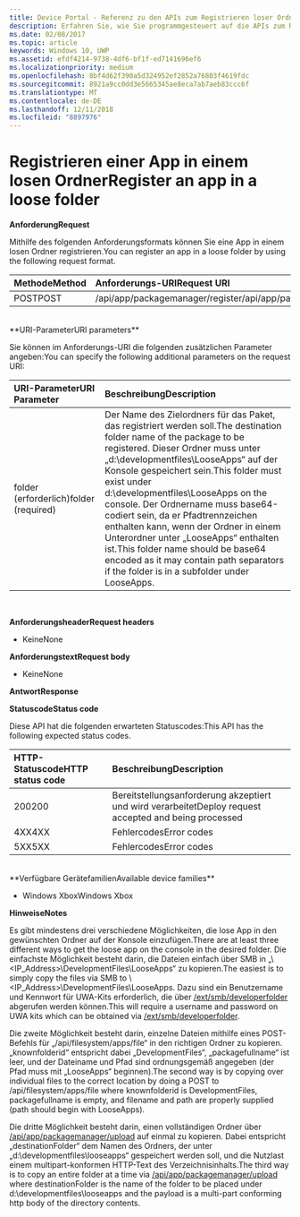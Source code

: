 ```yaml
---
title: Device Portal - Referenz zu den APIs zum Registrieren loser Ordner
description: Erfahren Sie, wie Sie programmgesteuert auf die APIs zum Registrieren loser Ordner zugreifen.
ms.date: 02/08/2017
ms.topic: article
keywords: Windows 10, UWP
ms.assetid: efdf4214-9738-4df6-bf1f-ed7141696ef6
ms.localizationpriority: medium
ms.openlocfilehash: 8bf4d62f390a5d324952ef2852a76803f4619fdc
ms.sourcegitcommit: 8921a9cc0dd3e5665345ae8eca7ab7aeb83ccc6f
ms.translationtype: MT
ms.contentlocale: de-DE
ms.lasthandoff: 12/11/2018
ms.locfileid: "8897976"
---
```

# <a name="register-an-app-in-a-loose-folder"></a><span data-ttu-id="3f848-104">Registrieren einer App in einem losen Ordner</span><span class="sxs-lookup"><span data-stu-id="3f848-104">Register an app in a loose folder</span></span>  

**<span data-ttu-id="3f848-105">Anforderung</span><span class="sxs-lookup"><span data-stu-id="3f848-105">Request</span></span>**

<span data-ttu-id="3f848-106">Mithilfe des folgenden Anforderungsformats können Sie eine App in einem losen Ordner registrieren.</span><span class="sxs-lookup"><span data-stu-id="3f848-106">You can register an app in a loose folder by using the following request format.</span></span>

<span data-ttu-id="3f848-107">Methode</span><span class="sxs-lookup"><span data-stu-id="3f848-107">Method</span></span>      | <span data-ttu-id="3f848-108">Anforderungs-URI</span><span class="sxs-lookup"><span data-stu-id="3f848-108">Request URI</span></span>
:------     | :------
<span data-ttu-id="3f848-109">POST</span><span class="sxs-lookup"><span data-stu-id="3f848-109">POST</span></span> | <span data-ttu-id="3f848-110">/api/app/packagemanager/register</span><span class="sxs-lookup"><span data-stu-id="3f848-110">/api/app/packagemanager/register</span></span>
<br />
**<span data-ttu-id="3f848-111">URI-Parameter</span><span class="sxs-lookup"><span data-stu-id="3f848-111">URI parameters</span></span>**

<span data-ttu-id="3f848-112">Sie können im Anforderungs-URI die folgenden zusätzlichen Parameter angeben:</span><span class="sxs-lookup"><span data-stu-id="3f848-112">You can specify the following additional parameters on the request URI:</span></span>

<span data-ttu-id="3f848-113">URI-Parameter</span><span class="sxs-lookup"><span data-stu-id="3f848-113">URI Parameter</span></span>      | <span data-ttu-id="3f848-114">Beschreibung</span><span class="sxs-lookup"><span data-stu-id="3f848-114">Description</span></span>
:------     | :-----
<span data-ttu-id="3f848-115">folder (erforderlich)</span><span class="sxs-lookup"><span data-stu-id="3f848-115">folder (required)</span></span> | <span data-ttu-id="3f848-116">Der Name des Zielordners für das Paket, das registriert werden soll.</span><span class="sxs-lookup"><span data-stu-id="3f848-116">The destination folder name of the package to be registered.</span></span> <span data-ttu-id="3f848-117">Dieser Ordner muss unter „d:\developmentfiles\LooseApps“ auf der Konsole gespeichert sein.</span><span class="sxs-lookup"><span data-stu-id="3f848-117">This folder must exist under d:\developmentfiles\LooseApps on the console.</span></span> <span data-ttu-id="3f848-118">Der Ordnername muss base64-codiert sein, da er Pfadtrennzeichen enthalten kann, wenn der Ordner in einem Unterordner unter „LooseApps“ enthalten ist.</span><span class="sxs-lookup"><span data-stu-id="3f848-118">This folder name should be base64 encoded as it may contain path separators if the folder is in a subfolder under LooseApps.</span></span>
<br />

**<span data-ttu-id="3f848-119">Anforderungsheader</span><span class="sxs-lookup"><span data-stu-id="3f848-119">Request headers</span></span>**

- <span data-ttu-id="3f848-120">Keine</span><span class="sxs-lookup"><span data-stu-id="3f848-120">None</span></span>

**<span data-ttu-id="3f848-121">Anforderungstext</span><span class="sxs-lookup"><span data-stu-id="3f848-121">Request body</span></span>**

- <span data-ttu-id="3f848-122">Keine</span><span class="sxs-lookup"><span data-stu-id="3f848-122">None</span></span>

**<span data-ttu-id="3f848-123">Antwort</span><span class="sxs-lookup"><span data-stu-id="3f848-123">Response</span></span>**

**<span data-ttu-id="3f848-124">Statuscode</span><span class="sxs-lookup"><span data-stu-id="3f848-124">Status code</span></span>**

<span data-ttu-id="3f848-125">Diese API hat die folgenden erwarteten Statuscodes:</span><span class="sxs-lookup"><span data-stu-id="3f848-125">This API has the following expected status codes.</span></span>

<span data-ttu-id="3f848-126">HTTP-Statuscode</span><span class="sxs-lookup"><span data-stu-id="3f848-126">HTTP status code</span></span>      | <span data-ttu-id="3f848-127">Beschreibung</span><span class="sxs-lookup"><span data-stu-id="3f848-127">Description</span></span>
:------     | :-----
<span data-ttu-id="3f848-128">200</span><span class="sxs-lookup"><span data-stu-id="3f848-128">200</span></span> | <span data-ttu-id="3f848-129">Bereitstellungsanforderung akzeptiert und wird verarbeitet</span><span class="sxs-lookup"><span data-stu-id="3f848-129">Deploy request accepted and being processed</span></span>
<span data-ttu-id="3f848-130">4XX</span><span class="sxs-lookup"><span data-stu-id="3f848-130">4XX</span></span> | <span data-ttu-id="3f848-131">Fehlercodes</span><span class="sxs-lookup"><span data-stu-id="3f848-131">Error codes</span></span>
<span data-ttu-id="3f848-132">5XX</span><span class="sxs-lookup"><span data-stu-id="3f848-132">5XX</span></span> | <span data-ttu-id="3f848-133">Fehlercodes</span><span class="sxs-lookup"><span data-stu-id="3f848-133">Error codes</span></span>
<br />
**<span data-ttu-id="3f848-134">Verfügbare Gerätefamilien</span><span class="sxs-lookup"><span data-stu-id="3f848-134">Available device families</span></span>**

* <span data-ttu-id="3f848-135">Windows Xbox</span><span class="sxs-lookup"><span data-stu-id="3f848-135">Windows Xbox</span></span>

**<span data-ttu-id="3f848-136">Hinweise</span><span class="sxs-lookup"><span data-stu-id="3f848-136">Notes</span></span>**

<span data-ttu-id="3f848-137">Es gibt mindestens drei verschiedene Möglichkeiten, die lose App in den gewünschten Ordner auf der Konsole einzufügen.</span><span class="sxs-lookup"><span data-stu-id="3f848-137">There are at least three different ways to get the loose app on the console in the desired folder.</span></span> <span data-ttu-id="3f848-138">Die einfachste Möglichkeit besteht darin, die Dateien einfach über SMB in „\\<IP_Address>\DevelopmentFiles\LooseApps“ zu kopieren.</span><span class="sxs-lookup"><span data-stu-id="3f848-138">The easiest is to simply copy the files via SMB to \\<IP_Address>\DevelopmentFiles\LooseApps.</span></span> <span data-ttu-id="3f848-139">Dazu sind ein Benutzername und Kennwort für UWA-Kits erforderlich, die über [/ext/smb/developerfolder](wdp-smb-api.md) abgerufen werden können.</span><span class="sxs-lookup"><span data-stu-id="3f848-139">This will require a username and password on UWA kits which can be obtained via [/ext/smb/developerfolder](wdp-smb-api.md).</span></span> 

<span data-ttu-id="3f848-140">Die zweite Möglichkeit besteht darin, einzelne Dateien mithilfe eines POST-Befehls für „/api/filesystem/apps/file“ in den richtigen Ordner zu kopieren. „knownfolderid“ entspricht dabei „DevelopmentFiles“, „packagefullname“ ist leer, und der Dateiname und Pfad sind ordnungsgemäß angegeben (der Pfad muss mit „LooseApps“ beginnen).</span><span class="sxs-lookup"><span data-stu-id="3f848-140">The second way is by copying over individual files to the correct location by doing a POST to /api/filesystem/apps/file where knownfolderid is DevelopmentFiles, packagefullname is empty, and filename and path are properly supplied (path should begin with LooseApps).</span></span>

<span data-ttu-id="3f848-141">Die dritte Möglichkeit besteht darin, einen vollständigen Ordner über [/api/app/packagemanager/upload](wdp-folder-upload.md) auf einmal zu kopieren. Dabei entspricht „destinationFolder“ dem Namen des Ordners, der unter „d:\developmentfiles\looseapps“ gespeichert werden soll, und die Nutzlast einem multipart-konformen HTTP-Text des Verzeichnisinhalts.</span><span class="sxs-lookup"><span data-stu-id="3f848-141">The third way is to copy an entire folder at a time via [/api/app/packagemanager/upload](wdp-folder-upload.md) where destinationFolder is the name of the folder to be placed under d:\developmentfiles\looseapps and the payload is a multi-part conforming http body of the directory contents.</span></span>


